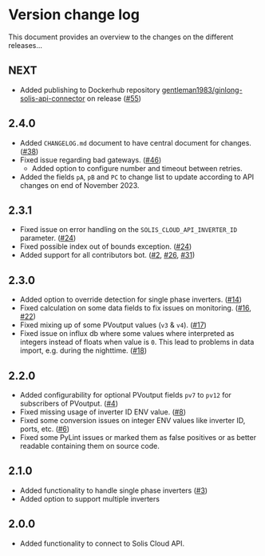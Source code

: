 # Version change log
This document provides an overview to the changes on the different releases...

## NEXT
* Added publishing to Dockerhub repository [gentleman1983/ginlong-solis-api-connector](https://hub.docker.com/repository/docker/gentleman1983/ginlong-solis-api-connector) on release ([#55](https://github.com/Gentleman1983/ginlong_solis_api_connector/issues/55))

## 2.4.0
* Added `CHANGELOG.md` document to have central document for changes. ([#38](https://github.com/Gentleman1983/ginlong_solis_api_connector/issues/38))
* Fixed issue regarding bad gateways. ([#46](https://github.com/Gentleman1983/ginlong_solis_api_connector/issues/46))
  * Added option to configure number and timeout between retries.
* Added the fields `pA`, `pB` and `PC` to change list to update according to API changes on end of November 2023.

## 2.3.1
* Fixed issue on error handling on the `SOLIS_CLOUD_API_INVERTER_ID` parameter. ([#24](https://github.com/Gentleman1983/ginlong_solis_api_connector/issues/24))
* Fixed possible index out of bounds exception. ([#24](https://github.com/Gentleman1983/ginlong_solis_api_connector/issues/24))
* Added support for all contributors bot. ([#2](https://github.com/Gentleman1983/ginlong_solis_api_connector/issues/2), [#26](https://github.com/Gentleman1983/ginlong_solis_api_connector/issues/26), [#31](https://github.com/Gentleman1983/ginlong_solis_api_connector/issues/31))

## 2.3.0
* Added option to override detection for single phase inverters. ([#14](https://github.com/Gentleman1983/ginlong_solis_api_connector/issues/14))
* Fixed calculation on some data fields to fix issues on monitoring. ([#16](https://github.com/Gentleman1983/ginlong_solis_api_connector/issues/16), [#22](https://github.com/Gentleman1983/ginlong_solis_api_connector/issues/22))
* Fixed mixing up of some PVoutput values (`v3` & `v4`). ([#17](https://github.com/Gentleman1983/ginlong_solis_api_connector/issues/17))
* Fixed issue on influx db where some values where interpreted as integers instead of floats when value is `0`. This lead to problems in data import, e.g. during the nighttime. ([#18](https://github.com/Gentleman1983/ginlong_solis_api_connector/issues/18))

## 2.2.0
* Added configurability for optional PVoutput fields `pv7` to `pv12` for subscribers of PVoutput. ([#4](https://github.com/Gentleman1983/ginlong_solis_api_connector/issues/4))
* Fixed missing usage of inverter ID ENV value. ([#8](https://github.com/Gentleman1983/ginlong_solis_api_connector/issues/8))
* Fixed some conversion issues on integer ENV values like inverter ID, ports, etc. ([#6](https://github.com/Gentleman1983/ginlong_solis_api_connector/issues/6))
* Fixed some PyLint issues or marked them as false positives or as better readable containing them on source code.

## 2.1.0
* Added functionality to handle single phase inverters ([#3](https://github.com/Gentleman1983/ginlong_solis_api_connector/issues/3))
* Added option to support multiple inverters

## 2.0.0
* Added functionality to connect to Solis Cloud API.
